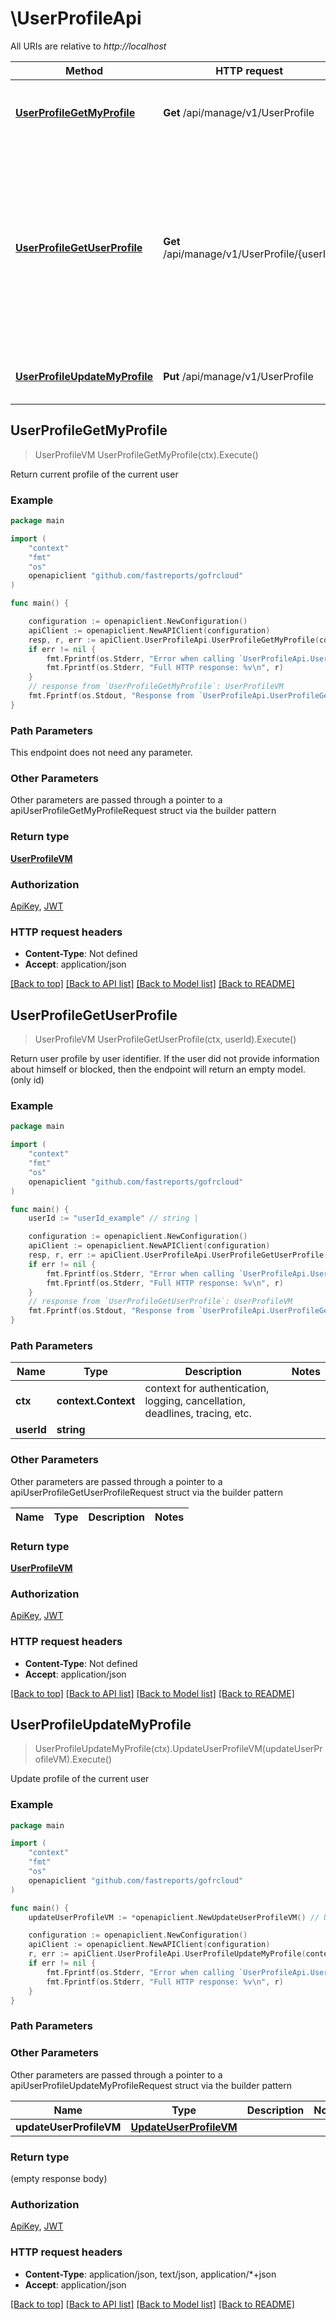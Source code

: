 # \UserProfileApi

All URIs are relative to *http://localhost*

Method | HTTP request | Description
------------- | ------------- | -------------
[**UserProfileGetMyProfile**](UserProfileApi.md#UserProfileGetMyProfile) | **Get** /api/manage/v1/UserProfile | Return current profile of the current user
[**UserProfileGetUserProfile**](UserProfileApi.md#UserProfileGetUserProfile) | **Get** /api/manage/v1/UserProfile/{userId} | Return user profile by user identifier.  If the user did not provide information about himself or blocked, then the endpoint will return an empty model. (only id)
[**UserProfileUpdateMyProfile**](UserProfileApi.md#UserProfileUpdateMyProfile) | **Put** /api/manage/v1/UserProfile | Update profile of the current user



## UserProfileGetMyProfile

> UserProfileVM UserProfileGetMyProfile(ctx).Execute()

Return current profile of the current user

### Example

```go
package main

import (
    "context"
    "fmt"
    "os"
    openapiclient "github.com/fastreports/gofrcloud"
)

func main() {

    configuration := openapiclient.NewConfiguration()
    apiClient := openapiclient.NewAPIClient(configuration)
    resp, r, err := apiClient.UserProfileApi.UserProfileGetMyProfile(context.Background()).Execute()
    if err != nil {
        fmt.Fprintf(os.Stderr, "Error when calling `UserProfileApi.UserProfileGetMyProfile``: %v\n", err)
        fmt.Fprintf(os.Stderr, "Full HTTP response: %v\n", r)
    }
    // response from `UserProfileGetMyProfile`: UserProfileVM
    fmt.Fprintf(os.Stdout, "Response from `UserProfileApi.UserProfileGetMyProfile`: %v\n", resp)
}
```

### Path Parameters

This endpoint does not need any parameter.

### Other Parameters

Other parameters are passed through a pointer to a apiUserProfileGetMyProfileRequest struct via the builder pattern


### Return type

[**UserProfileVM**](UserProfileVM.md)

### Authorization

[ApiKey](../README.md#ApiKey), [JWT](../README.md#JWT)

### HTTP request headers

- **Content-Type**: Not defined
- **Accept**: application/json

[[Back to top]](#) [[Back to API list]](../README.md#documentation-for-api-endpoints)
[[Back to Model list]](../README.md#documentation-for-models)
[[Back to README]](../README.md)


## UserProfileGetUserProfile

> UserProfileVM UserProfileGetUserProfile(ctx, userId).Execute()

Return user profile by user identifier.  If the user did not provide information about himself or blocked, then the endpoint will return an empty model. (only id)

### Example

```go
package main

import (
    "context"
    "fmt"
    "os"
    openapiclient "github.com/fastreports/gofrcloud"
)

func main() {
    userId := "userId_example" // string | 

    configuration := openapiclient.NewConfiguration()
    apiClient := openapiclient.NewAPIClient(configuration)
    resp, r, err := apiClient.UserProfileApi.UserProfileGetUserProfile(context.Background(), userId).Execute()
    if err != nil {
        fmt.Fprintf(os.Stderr, "Error when calling `UserProfileApi.UserProfileGetUserProfile``: %v\n", err)
        fmt.Fprintf(os.Stderr, "Full HTTP response: %v\n", r)
    }
    // response from `UserProfileGetUserProfile`: UserProfileVM
    fmt.Fprintf(os.Stdout, "Response from `UserProfileApi.UserProfileGetUserProfile`: %v\n", resp)
}
```

### Path Parameters


Name | Type | Description  | Notes
------------- | ------------- | ------------- | -------------
**ctx** | **context.Context** | context for authentication, logging, cancellation, deadlines, tracing, etc.
**userId** | **string** |  | 

### Other Parameters

Other parameters are passed through a pointer to a apiUserProfileGetUserProfileRequest struct via the builder pattern


Name | Type | Description  | Notes
------------- | ------------- | ------------- | -------------


### Return type

[**UserProfileVM**](UserProfileVM.md)

### Authorization

[ApiKey](../README.md#ApiKey), [JWT](../README.md#JWT)

### HTTP request headers

- **Content-Type**: Not defined
- **Accept**: application/json

[[Back to top]](#) [[Back to API list]](../README.md#documentation-for-api-endpoints)
[[Back to Model list]](../README.md#documentation-for-models)
[[Back to README]](../README.md)


## UserProfileUpdateMyProfile

> UserProfileUpdateMyProfile(ctx).UpdateUserProfileVM(updateUserProfileVM).Execute()

Update profile of the current user



### Example

```go
package main

import (
    "context"
    "fmt"
    "os"
    openapiclient "github.com/fastreports/gofrcloud"
)

func main() {
    updateUserProfileVM := *openapiclient.NewUpdateUserProfileVM() // UpdateUserProfileVM |  (optional)

    configuration := openapiclient.NewConfiguration()
    apiClient := openapiclient.NewAPIClient(configuration)
    r, err := apiClient.UserProfileApi.UserProfileUpdateMyProfile(context.Background()).UpdateUserProfileVM(updateUserProfileVM).Execute()
    if err != nil {
        fmt.Fprintf(os.Stderr, "Error when calling `UserProfileApi.UserProfileUpdateMyProfile``: %v\n", err)
        fmt.Fprintf(os.Stderr, "Full HTTP response: %v\n", r)
    }
}
```

### Path Parameters



### Other Parameters

Other parameters are passed through a pointer to a apiUserProfileUpdateMyProfileRequest struct via the builder pattern


Name | Type | Description  | Notes
------------- | ------------- | ------------- | -------------
 **updateUserProfileVM** | [**UpdateUserProfileVM**](UpdateUserProfileVM.md) |  | 

### Return type

 (empty response body)

### Authorization

[ApiKey](../README.md#ApiKey), [JWT](../README.md#JWT)

### HTTP request headers

- **Content-Type**: application/json, text/json, application/*+json
- **Accept**: application/json

[[Back to top]](#) [[Back to API list]](../README.md#documentation-for-api-endpoints)
[[Back to Model list]](../README.md#documentation-for-models)
[[Back to README]](../README.md)

